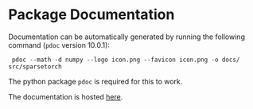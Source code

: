 # Package Documentation
Documentation can be automatically generated by running the following command (`pdoc` version 10.0.1):
```
 pdoc --math -d numpy --logo icon.png --favicon icon.png -o docs/ src/sparsetorch
```
The python package `pdoc` is required for this to work.

The documentation is hosted [here](https://timotheehornek.github.io/sparsetorch/).